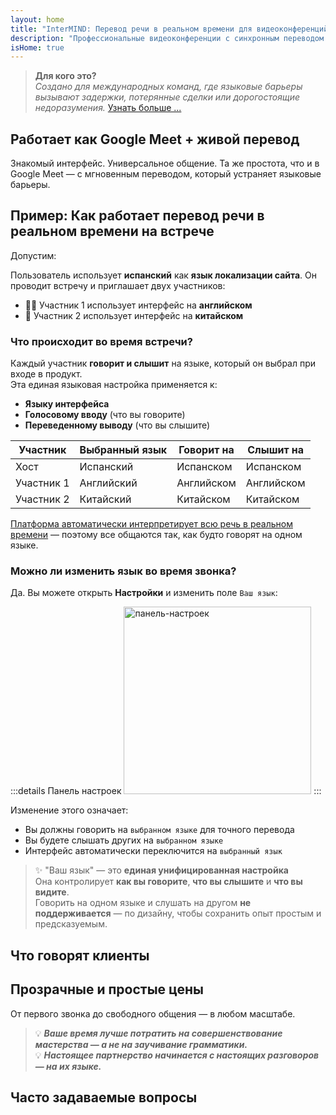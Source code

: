 ```yaml
---
layout: home
title: "InterMIND: Перевод речи в реальном времени для видеоконференций"
description: "Профессиональные видеоконференции с синхронным переводом на 19+ языков. ИИ-перевод, который передает тон, намерения и контекст. Встречайтесь глобально, общайтесь естественно."
isHome: true
---
```


<!-- <HeroSection title="Встречайтесь на **любом** языке" :typingSpeed="10" text="Живой перевод речи в видеозвонках. Мгновенное понимание, никаких барьеров."> -->

<HeroSection title="Понимайте **любой** язык" :typingSpeed="20" text="Синхронный перевод во время видеоконференций. Мгновенно разрушайте языковые барьеры.">
<NavButton buttonLabel="Смотреть демо" buttonClass="brand" to="/#HowItWorks" eventName="watch_demo" />
<NavButton buttonLabel="Ассистент" buttonClass="alt" to="/chat" eventName="chat_assistant" />
</HeroSection>

<span id="1"></span>
<FeatureBlock
    :card="{
      title: 'Перевод ≠ Понимание. Вот что дальше.',
      details: 'Независимо от языка, ваш голос слышен — и понят — как если бы вы говорили на одном языке.',
      items: [
        '✧ Естественно, в [реальном времени](./product/overview/how-it-works), без субтитров и задержек.',
        '✧ ИИ-интерпретация передает тон, намерения и отраслевую терминологию.',
      ],
      link: './product/overview/what-is-intermind',
      src: {
        light: '/media-kit/animals-cartoon-3-2.png',
        dark: '/1d.png',
      },
      inversion: false,
    }"
  />

<span id="2"></span>
<FeatureBlock
    :card="{
      title: 'Разум внутри ваших встреч',
      details: 'InterMIND превращает каждый многоязычный звонок в четкие, доступные для поиска знания.',
      items: [
        '✧ **Спрашивайте что угодно** — ИИ находит ответы **по всем вашим встречам**.',
        '✧ Автоматически извлекает задачи, исполнителей и сроки.',
        '✧ Мгновенно резюмирует ключевые моменты на любом языке.',
      ],
      link: './product/overview/how-it-works#🧩-deep-memory-deep-understanding',
      src: {
        light: '/2l.png',
        dark: '/2d.png',
      },
      inversion: true,
    }"
  />

<span id="3"></span>
<FeatureBlock
    :card="{
      title: 'Создан для серьезных встреч — не просто для разговоров',
      details: 'InterMIND — это [профессиональная платформа для видеоконференций](./product/overview/video-meeting-platform), а не легкое дополнение или плагин.',
      items: [
        '✧ Разрешение 1080p, умное подавление шума, планирование, модерация, демонстрация экрана, запись, субтитры, чат участников и интеграция с календарем — все встроено, **готово к работе**.',
      ],
      link: './product/overview/video-meeting-platform',
      src: {
        light: '/3l.mp4',
        dark: '/3d.mp4',
      },
      inversion: false,
    }"
  />

<span id="4"></span>
<FeatureBlock
    :card="{
      title: 'Конфиденциальность там, где это важно',
      details: 'InterMIND создан для критически важных разговоров — где конфиденциальность и контроль имеют первостепенное значение.',
      items: ['✧ [Зоны конфиденциальности](./product/overview/privacy-architecture) — ЕС, США, Юго-Восточная Азия', '✧ **Нулевое обучение на данных**. Никакого доступа третьих лиц.'],
      link: './product/overview/privacy-architecture',
      src: {
        light: '/4l.png',
        dark: '/4d.png',
      },
      inversion: true,
    }"
  />

> **Для кого это?**  
> _Создано для международных команд, где языковые барьеры вызывают задержки, потерянные сделки или дорогостоящие недоразумения._ [Узнать больше ...](./product/overview/markets)

<span id="HowItWorks"></span>

## Работает как Google Meet + живой перевод

Знакомый интерфейс. Универсальное общение. Та же простота, что и в Google Meet — с мгновенным переводом, который устраняет языковые барьеры.

<FeatureCards
    :features="[
      {
        title: 'Зарегистрируйтесь бесплатно',
        details: 'Выберите свой язык и [создайте аккаунт](#Pricing).',
        icon: {
          light: '/signUp.png',
          dark: '/signUp.png',
        },
      },
      {
        title: 'Начните встречу',
        details: 'Создайте мгновенно или запланируйте заранее.',
        icon: {
          light: '/start.png',
          dark: '/start.png',
        },
      },
      {
        title: 'Присоединитесь к встрече',
        details: 'Нажмите ссылку, введите имя, присоединяйтесь мгновенно.',
        icon: {
          light: '/join.png',
          dark: '/join.png',
        },
      },
      {
        title: 'Говорите на своем языке',
        details: 'Каждый говорит и слышит на своем родном языке.',
        icon: {
          light: '/meeting.png',
          dark: '/meeting.png',
        },
      },
    ]"
  />

<!-- <br> -->

<span id="VideoDemo"></span>
<VideoPlayer src="/promo/demo-en-mx.mp4" />

<span id="Example"></span>

## Пример: Как работает перевод речи в реальном времени на встрече

Допустим:

Пользователь использует **испанский** как **язык локализации сайта**. Он проводит встречу и приглашает двух участников:

- 🧑‍💼 Участник 1 использует интерфейс на **английском**
- 👩 Участник 2 использует интерфейс на **китайском**

### Что происходит во время встречи?

Каждый участник **говорит и слышит** на языке, который он выбрал при входе в продукт.  
Эта единая языковая настройка применяется к:

- **Языку интерфейса**
- **Голосовому вводу** (что вы говорите)
- **Переведенному выводу** (что вы слышите)

| Участник   | Выбранный язык | Говорит на | Слышит на  |
| ---------- | -------------- | ---------- | ---------- |
| Хост       | Испанский      | Испанском  | Испанском  |
| Участник 1 | Английский     | Английском | Английском |
| Участник 2 | Китайский      | Китайском  | Китайском  |

[Платформа автоматически интерпретирует всю речь в реальном времени](./product/overview/how-it-works) — поэтому все общаются так, как будто говорят на одном языке.

### Можно ли изменить язык во время звонка?

Да. Вы можете открыть **Настройки** и изменить поле `Ваш язык`:

:::details Панель настроек
<img src="/settings.png" alt="панель-настроек" width="300px" />
:::

Изменение этого означает:

- Вы должны говорить на `выбранном языке` для точного перевода
- Вы будете слышать других на `выбранном языке`
- Интерфейс автоматически переключится на `выбранный язык`

> ✨ "Ваш язык" — это **единая унифицированная настройка**  
> Она контролирует **как вы говорите**, **что вы слышите** и **что вы видите**.  
> Говорить на одном языке и слушать на другом **не поддерживается** — по дизайну, чтобы сохранить опыт простым и предсказуемым.

<span id="Testimonials"></span>

## Что говорят клиенты

<AutoScrollTestimonials testimonialsUrl="/testimonials.json"/>

<span id="Pricing"></span>

## Прозрачные и простые цены

От первого звонка до свободного общения — в любом масштабе.

<PricingPlans
    :plans="[
      {
        title: '**Базовый** &nbsp 1 пользователь',
        price: '**Бесплатно**',
        details: 'кредитная карта не требуется',
        items: [
          '**25** встреч',
          '**100** участников видеовстреч [💬](#3)',
          '**30** ГБ общего хранилища на пользователя',
          'Поиск по всем вашим встречам [💬](#2)',
          'Синхронный перевод [💬](#1)',
        ],
      },
      {
        title: '**Pro**  &nbsp 1-99 пользователей',
        price: '**$20** /месяц/пользователь, при годовой оплате',
        details: 'или $25 при ежемесячной оплате',
        items: [
          '**Неограниченно** встреч',
          '**150** участников видеовстреч [💬](#3)',
          '**2** ТБ общего хранилища на пользователя',
          'Поиск по всем вашим встречам [💬](#2)',
          'Синхронный перевод [💬](#1)',
        ],
      },
      {
        title: '**Бизнес** &nbsp 100+ пользователей',
        price: '**Индивидуальные цены**',
        details: 'Создан для конфиденциальности',
        items: [
          '**Неограниченно** встреч',
          '**500** участников видеовстреч [💬](#3)',
          '**5** ТБ общего хранилища на пользователя',
          'Поиск по всем вашим встречам [💬](#2)',
          'Синхронный перевод [💬](#1)',
          '**Зоны конфиденциальности** [💬](#4)',
        ],
      },
    ]">

<AuthButton text="Начать" button-class="brand" event-name="get_started_attempt"/>
<AuthButton text="Купить сейчас" mode="checkout" eventName="buy_now_attempt" />
<ContactForm buttonText="Связаться с нашей командой" buttonClass="alt" />
</PricingPlans>

> 💡 **_Ваше время лучше потратить на совершенствование мастерства — а не на заучивание грамматики._**  
> 💡 **_Настоящее партнерство начинается с настоящих разговоров — на их языке._**

## Часто задаваемые вопросы

<span id="FAQ"></span>

<AccordionGroup
    :items="[
      {
        q: 'Какие языки поддерживает InterMind для перевода?',
        a: 'InterMind поддерживает **синхронный перевод** на следующих 19 языках:<br><br>- العربية (ar) – Арабский<br>- Čeština (cs) – Чешский<br>- Deutsch (de) – Немецкий<br>- English (en) – Английский<br>- Español (es) – Испанский<br>- Français (fr) – Французский<br>- हिन्दी (hi) – Хинди<br>- Magyar (hu) – Венгерский<br>- Italiano (it) – Итальянский<br>- 日本語 (ja) – Японский<br>- 한국어 (ko) – Корейский<br>- Nederlands (nl) – Голландский<br>- Polski (pl) – Польский<br>- Português (pt) – Португальский<br>- Русский (ru) – Русский<br>- Türkçe (tr) – Турецкий<br>- 中文 (zh) – Китайский<br><br>Мы постоянно расширяем этот список — новые языки добавляются с каждым крупным обновлением.',
      },
      {
        q: 'Что такое лицензированный пользователь и что такое участник?',
        a: '*Лицензированный пользователь* имеет бесплатную или платную лицензию на проведение встреч и может планировать встречи в рамках лимитов своего тарифа. *Участники* — это приглашенные лица, которым **не нужна учетная запись или лицензия** для присоединения и которые могут подключаться с любого устройства **бесплатно**.',
      },
      {
        q: 'Сколько человек может использовать одну лицензию InterMind?',
        a: 'Каждый *лицензированный пользователь* может проводить **неограниченное количество встреч**. Если нескольким членам команды нужно проводить встречи одновременно, каждому потребуется собственная лицензия.',
      },
      {
        q: 'Какова максимальная продолжительность встречи?',
        a: 'Встречи могут длиться до **24 часов** на всех тарифах.',
      },
      {
        q: 'Есть ли ограничение на количество встреч, которые я могу проводить?',
        a: 'Тариф *Free Basic* включает **25 бесплатных встреч**. Тарифы *Pro* и *Business* предлагают неограниченное количество встреч с большим числом участников и расширенными возможностями управления.',
      },
      {
        q: 'Как InterMind обеспечивает конфиденциальность и безопасность данных?',
        a: 'InterMind **приватен по дизайну**. Все данные обрабатываются и хранятся в выбранной вами **зоне конфиденциальности** — _ЕС_, _США_ или _Азия_. Мы соблюдаем требования [**GDPR**](https://gdpr.eu), [**CCPA**](https://oag.ca.gov/privacy/ccpa) и UAE PDPL, и **никогда не используем ваш контент** для обучения или доступа третьих лиц. Расширенное [управление зоной конфиденциальности](./product/overview/privacy-architecture) доступно в тарифе **Business**.',
      },
      {
        q: 'Могу ли я попробовать InterMind перед покупкой тарифа?',
        a: 'Конечно. Тариф *Free Basic* дает вам полный доступ к основным функциям с **25 бесплатными встречами** — включая **синхронный перевод** и **поиск по встречам**. Кредитная карта не требуется. Обновляйтесь в любое время.',
      },
      {
        q: 'Что делать, если мне нужна помощь или поддержка?',
        a: 'Поддержка доступна через наш [центр помощи](./resources/help). Пользователи *Business* получают **приоритетную поддержку** с выделенным контактом.',
      },
      {
        q: 'Как управлять подпиской (повысить, понизить тариф или отменить)?',
        a: 'Вы можете изменить свой тариф в любое время через **настройки аккаунта**. Изменения вступают в силу **немедленно**. При отмене *месячные тарифы* отменяются в конце расчетного периода. *Годовые тарифы* можно отменить с **пропорциональным возвратом средств**.',
      },
      {
        q: 'Могу ли я использовать InterMind для вебинаров или крупных мероприятий?',
        a: 'Да. Тарифы *Pro* и *Business* идеально подходят для **крупных встреч и вебинаров** — с поддержкой до **500 участников** в тарифе *Business*.',
      },
    ]"/>

<HomeFooter
    :columns="[
      {
        title: 'ПРОДУКТ',
        links: [
          { text: 'Обзор', link: './product/overview/what-is-intermind' },
          { text: 'Начало работы', link: './product/guide/getting-started' },
          { text: 'Отзывы', link: '#Testimonials' },
          { text: 'Цены', link: '#Pricing' },
        ],
      },
      {
        title: 'ПОДДЕРЖКА',
        links: [
          { text: 'Получить поддержку', link: './resources/help' },
          { text: 'FAQ', link: '#FAQ' },
          { text: 'Политика конфиденциальности', link: './resources/company/privacy-policy' },
          { text: 'Правовое руководство по ИИ', link: './resources/company/legal-regulations-for-ai-services' },
          { text: 'Статус сервиса', link: 'https://status.mind.com/' },
          // { text: 'Privacy Settings', link: '#' },
        ],
      },
      {
        title: 'РЕСУРСЫ',
        links: [
          { text: 'Блог', link: './blog/' },
          { text: 'Брендовые материалы', link: './resources/media-kit' },
          { text: 'AI API / LLM документация', link: 'https://mind.com/llms-full.txt' },
        ],
      },
      {
        title: 'КОМПАНИЯ',
        links: [
          { text: 'О нас', link: './resources/company/about' },
          { text: 'Команда', link: './resources/company/team' },
          { text: 'Карьера', link: './resources/company/careers' },
          { text: 'Контакты', link: './resources/company/contacts' },
        ],
      },
    ]"/>
